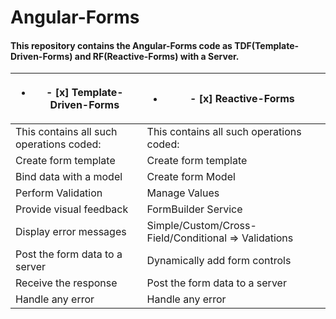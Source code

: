 # Angular-Forms
#### This repository contains the Angular-Forms code as TDF(Template-Driven-Forms) and RF(Reactive-Forms) with a Server.

| <ul><li>- [x] Template-Driven-Forms </li></ul> | <ul><li>- [x] Reactive-Forms </li></ul> |
| ------------------------- | ------------------ |
| This contains all such operations coded: | This contains all such operations coded: |
| Create form template | Create form template |
| Bind data with a model | Create form Model |
| Perform Validation | Manage Values |
| Provide visual feedback | FormBuilder Service |
| Display error messages | Simple/Custom/Cross-Field/Conditional => Validations |
| Post the form data to a server | Dynamically add form controls |
| Receive the response | Post the form data to a server |
| Handle any error | Handle any error |

